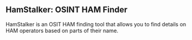 ## HamStalker: OSINT HAM Finder ##

HamStalker is an OSIT HAM finding tool that allows you to find details on HAM operators based on parts of their name. 

